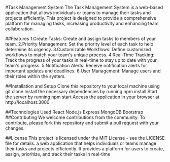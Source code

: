 #Task Management System
The Task Management System is a web-based application that allows individuals or teams to manage their tasks and projects efficiently. This project is designed to provide a comprehensive platform for managing tasks, increasing productivity and enhancing team collaboration.

##Features
1.Create Tasks: Create and assign tasks to members of your team.
2.Priority Management: Set the priority level of each task to help determine its urgency.
3.Customizable Workflows: Define customized workflows to match your team's unique process.
4.Real-Time Tracking: Track the progress of your tasks in real-time to stay up to date with your team's progress.
5.Notification Alerts: Receive notification alerts for important updates and deadlines.
6.User Management: Manage users and their roles within the system.

##Installation and Setup
Clone this repository to your local machine using git clone <repo-link>
Install the necessary dependencies by running npm install
Start the server by running npm start
Access the application in your browser at http://localhost:3000

##Technologies Used
React
Node.js
Express
MongoDB
Bootstrap
##Contributing
We welcome contributions from the community. To contribute, please fork this repository and submit a pull request with your changes.

##License
This project is licensed under the MIT License - see the LICENSE file for details. a web application that helps individuals or teams manage their tasks and projects efficiently. It provides a platform for users to create, assign, prioritize, and track their tasks in real-time
